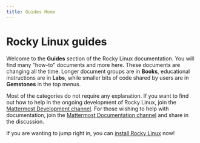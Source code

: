 ```yaml
---
title: Guides Home
---
```


# Rocky Linux guides

Welcome to the **Guides** section of the Rocky Linux documentation. You will find many "how-to" documents and more here. These documents are changing all the time. Longer document groups are in **Books**, educational instructions are in **Labs**, while smaller bits of code shared by users are in **Gemstones** in the top menus.

Most of the categories do not require any explanation. If you want to find out how to help in the ongoing development of Rocky Linux, join the [Mattermost Development channel](https://chat.rockylinux.org/rocky-linux/channels/development). For those wishing to help with documentation, join the [Mattermost Documentation channel](https://chat.rockylinux.org/rocky-linux/channels/documentation) and share in the discussion.

If you are wanting to jump right in, you can [install Rocky Linux](9_6_installation.md) now!
